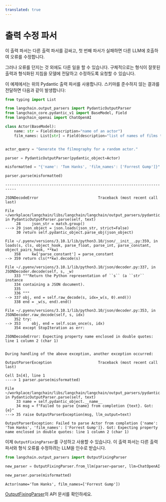```yaml
---
translated: true
---
```


# 출력 수정 파서

이 출력 파서는 다른 출력 파서를 감싸고, 첫 번째 파서가 실패하면 다른 LLM에 호출하여 오류를 수정합니다.

그러나 오류를 던지는 것 외에도 다른 일을 할 수 있습니다. 구체적으로는 형식이 잘못된 출력과 형식화된 지침을 모델에 전달하고 수정하도록 요청할 수 있습니다.

이 예제에서는 위의 Pydantic 출력 파서를 사용합니다. 스키마를 준수하지 않는 결과를 전달하면 다음과 같이 발생합니다:

```python
from typing import List

from langchain.output_parsers import PydanticOutputParser
from langchain_core.pydantic_v1 import BaseModel, Field
from langchain_openai import ChatOpenAI
```

```python
class Actor(BaseModel):
    name: str = Field(description="name of an actor")
    film_names: List[str] = Field(description="list of names of films they starred in")


actor_query = "Generate the filmography for a random actor."

parser = PydanticOutputParser(pydantic_object=Actor)
```

```python
misformatted = "{'name': 'Tom Hanks', 'film_names': ['Forrest Gump']}"
```

```python
parser.parse(misformatted)
```

```output
---------------------------------------------------------------------------

JSONDecodeError                           Traceback (most recent call last)

File ~/workplace/langchain/libs/langchain/langchain/output_parsers/pydantic.py:29, in PydanticOutputParser.parse(self, text)
     28     json_str = match.group()
---> 29 json_object = json.loads(json_str, strict=False)
     30 return self.pydantic_object.parse_obj(json_object)

File ~/.pyenv/versions/3.10.1/lib/python3.10/json/__init__.py:359, in loads(s, cls, object_hook, parse_float, parse_int, parse_constant, object_pairs_hook, **kw)
    358     kw['parse_constant'] = parse_constant
--> 359 return cls(**kw).decode(s)

File ~/.pyenv/versions/3.10.1/lib/python3.10/json/decoder.py:337, in JSONDecoder.decode(self, s, _w)
    333 """Return the Python representation of ``s`` (a ``str`` instance
    334 containing a JSON document).
    335
    336 """
--> 337 obj, end = self.raw_decode(s, idx=_w(s, 0).end())
    338 end = _w(s, end).end()

File ~/.pyenv/versions/3.10.1/lib/python3.10/json/decoder.py:353, in JSONDecoder.raw_decode(self, s, idx)
    352 try:
--> 353     obj, end = self.scan_once(s, idx)
    354 except StopIteration as err:

JSONDecodeError: Expecting property name enclosed in double quotes: line 1 column 2 (char 1)


During handling of the above exception, another exception occurred:

OutputParserException                     Traceback (most recent call last)

Cell In[4], line 1
----> 1 parser.parse(misformatted)

File ~/workplace/langchain/libs/langchain/langchain/output_parsers/pydantic.py:35, in PydanticOutputParser.parse(self, text)
     33 name = self.pydantic_object.__name__
     34 msg = f"Failed to parse {name} from completion {text}. Got: {e}"
---> 35 raise OutputParserException(msg, llm_output=text)

OutputParserException: Failed to parse Actor from completion {'name': 'Tom Hanks', 'film_names': ['Forrest Gump']}. Got: Expecting property name enclosed in double quotes: line 1 column 2 (char 1)
```

이제 `OutputFixingParser`를 구성하고 사용할 수 있습니다. 이 출력 파서는 다른 출력 파서와 형식 오류를 수정하려는 LLM을 인수로 받습니다.

```python
from langchain.output_parsers import OutputFixingParser

new_parser = OutputFixingParser.from_llm(parser=parser, llm=ChatOpenAI())
```

```python
new_parser.parse(misformatted)
```

```output
Actor(name='Tom Hanks', film_names=['Forrest Gump'])
```

[OutputFixingParser](https://api.python.langchain.com/en/latest/output_parsers/langchain.output_parsers.fix.OutputFixingParser.html#langchain.output_parsers.fix.OutputFixingParser)의 API 문서를 확인하세요.
